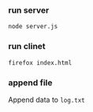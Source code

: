 ### run server

    node server.js

### run clinet

    firefox index.html

### append file

Append data to `log.txt`
